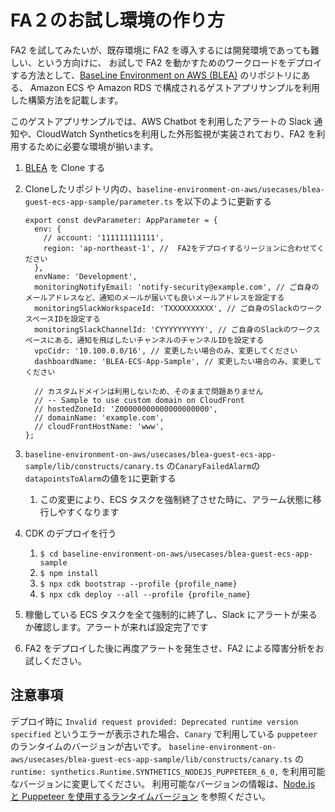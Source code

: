 # FA２のお試し環境の作り方

FA2 を試してみたいが、既存環境に FA2 を導入するには開発環境であっても難しい、という方向けに、
お試しで FA2 を動かすためのワークロードをデプロイする方法として、[BaseLine Environment on AWS (BLEA)](https://github.com/aws-samples/baseline-environment-on-aws/tree/main) のリポジトリにある、 Amazon ECS や Amazon RDS で構成されるゲストアプリサンプルを利用した構築方法を記載します。

このゲストアプリサンプルでは、AWS Chatbot を利用したアラートの Slack 通知や、CloudWatch Syntheticsを利用した外形監視が実装されており、FA2 を利用するために必要な環境が揃います。

1. [BLEA](https://github.com/aws-samples/baseline-environment-on-aws/tree/main) を Clone する
2. Cloneしたリポジトリ内の、`baseline-environment-on-aws/usecases/blea-guest-ecs-app-sample/parameter.ts` を以下のように更新する

   ```
   export const devParameter: AppParameter = {
     env: {
       // account: '111111111111',
       region: 'ap-northeast-1', //  FA2をデプロイするリージョンに合わせてください
     },
     envName: 'Development',
     monitoringNotifyEmail: 'notify-security@example.com', // ご自身のメールアドレスなど、通知のメールが届いても良いメールアドレスを設定する
     monitoringSlackWorkspaceId: 'TXXXXXXXXXX', // ご自身のSlackのワークスペースIDを設定する
     monitoringSlackChannelId: 'CYYYYYYYYYY', // ご自身のSlackのワークスペースにある、通知を飛ばしたいチャンネルのチャンネルIDを設定する
     vpcCidr: '10.100.0.0/16', // 変更したい場合のみ、変更してください
     dashboardName: 'BLEA-ECS-App-Sample', // 変更したい場合のみ、変更してください

     // カスタムドメインは利用しないため、そのままで問題ありません
     // -- Sample to use custom domain on CloudFront
     // hostedZoneId: 'Z00000000000000000000',
     // domainName: 'example.com',
     // cloudFrontHostName: 'www',
   };
   ```

3. `baseline-environment-on-aws/usecases/blea-guest-ecs-app-sample/lib/constructs/canary.ts` の`CanaryFailedAlarm`の`datapointsToAlarm`の値を`1`に更新する
   1. この変更により、ECS タスクを強制終了させた時に、アラーム状態に移行しやすくなります
4. CDK のデプロイを行う
   1. `$ cd baseline-environment-on-aws/usecases/blea-guest-ecs-app-sample`
   2. `$ npm install`
   3. `$ npx cdk bootstrap --profile {profile_name}`
   4. `$ npx cdk deploy --all --profile {profile_name}`
5. 稼働している ECS タスクを全て強制的に終了し、Slack にアラートが来るか確認します。アラートが来れば設定完了です
6. FA2 をデプロイした後に再度アラートを発生させ、FA2 による障害分析をお試しください。

## 注意事項

デプロイ時に `Invalid request provided: Deprecated runtime version specified` というエラーが表示された場合、`Canary` で利用している `puppeteer` のランタイムのバージョンが古いです。
`baseline-environment-on-aws/usecases/blea-guest-ecs-app-sample/lib/constructs/canary.ts` の `runtime: synthetics.Runtime.SYNTHETICS_NODEJS_PUPPETEER_6_0,` を利用可能なバージョンに変更してください。
利用可能なバージョンの情報は、[Node.js と Puppeteer を使用するランタイムバージョン](https://docs.aws.amazon.com/ja_jp/AmazonCloudWatch/latest/monitoring/CloudWatch_Synthetics_Library_nodejs_puppeteer.html) を参照ください。